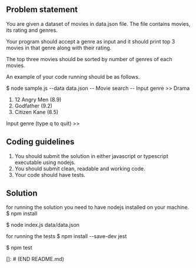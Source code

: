 ## Problem statement

You are given a dataset of movies in data.json file. The file contains movies, its rating and genres.

Your program should accept a genre as input and it should print top 3 movies in that genre along with their rating.

The top three movies should be sorted by number of genres of each movies.

An example of your code running should be as follows.

$ node sample.js --data data.json
-- Movie search --
Input genre >> Drama

1. 12 Angry Men (8.9)
2. Godfather (9.2)
3. Citizen Kane (8.5)

Input genre (type q to quit) >>

## Coding guidelines

1. You should submit the solution in either javascript or typescript executable using nodejs.
2. You should submit clean, readable and working code.
3. Your code should have tests.

## Solution

for running the solution you need to have nodejs installed on your machine.
$ npm install

$ node index.js data/data.json

for running the tests
$ npm install --save-dev jest

$ npm test

[]: # (END README.md)
